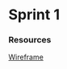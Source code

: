 <h1>Sprint 1</h1>

<h3>Resources</h3>
<a href="https://drive.google.com/drive/folders/10UROBaFZelTB_AZ8dJfg_5a5HOUPa2Cj">Wireframe</a>